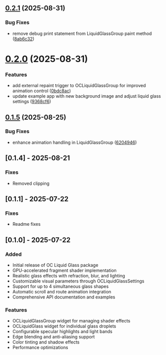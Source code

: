 ## [0.2.1](https://github.com/heyarny/oc_liquid_glass/compare/v0.2.0...v0.2.1) (2025-08-31)


### Bug Fixes

* remove debug print statement from LiquidGlassGroup paint method ([8ab6c32](https://github.com/heyarny/oc_liquid_glass/commit/8ab6c326aaec4b2eca5a084f4fb941cedafe427f))

# [0.2.0](https://github.com/heyarny/oc_liquid_glass/compare/v0.1.5...v0.2.0) (2025-08-31)


### Features

* add external repaint trigger to OCLiquidGlassGroup for improved animation control ([0bdc8ac](https://github.com/heyarny/oc_liquid_glass/commit/0bdc8acd4ee063e79a071c838906721666a473aa))
* update example app with new background image and adjust liquid glass settings ([9368cf6](https://github.com/heyarny/oc_liquid_glass/commit/9368cf611ce36c80ef1410ccbf22c338fa650e53))

## [0.1.5](https://github.com/heyarny/oc_liquid_glass/compare/v0.1.4...v0.1.5) (2025-08-25)


### Bug Fixes

* enhance animation handling in LiquidGlassGroup ([6204946](https://github.com/heyarny/oc_liquid_glass/commit/620494668ce577a48e565fc05092b94126a3a790))

## [0.1.4] - 2025-08-21

### Fixes
- Removed clipping

## [0.1.1] - 2025-07-22

### Fixes
- Readme fixes

## [0.1.0] - 2025-07-22

### Added
- Initial release of OC Liquid Glass package
- GPU-accelerated fragment shader implementation
- Realistic glass effects with refraction, blur, and lighting
- Customizable visual parameters through OCLiquidGlassSettings
- Support for up to 4 simultaneous glass shapes
- Automatic scroll and route animation integration
- Comprehensive API documentation and examples

### Features
- OCLiquidGlassGroup widget for managing shader effects
- OCLiquidGlass widget for individual glass droplets
- Configurable specular highlights and light bands
- Edge blending and anti-aliasing support
- Color tinting and shadow effects
- Performance optimizations
